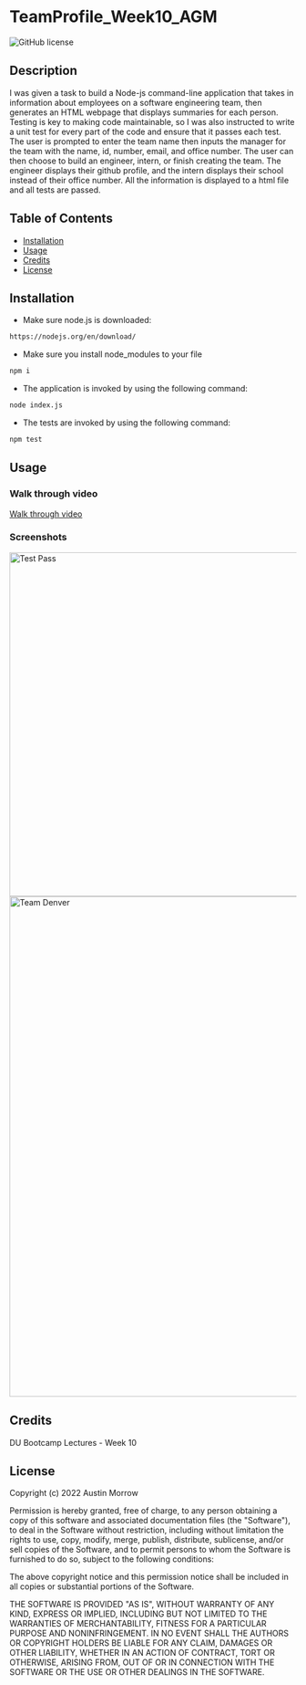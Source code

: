 # TeamProfile_Week10_AGM
![GitHub license](https://img.shields.io/badge/license-MIT-yellow.svg)
## Description
I was given a task to build a Node-js command-line application that takes in information about employees on a software engineering team, then generates an HTML webpage that displays summaries for each person. Testing is key to making code maintainable, so I was also instructed to write a unit test for every part of the code and ensure that it passes each test. The user is prompted to enter the team name then inputs the manager for the team with the name, id, number, email, and office number. The user can then choose to build an engineer, intern, or finish creating the team. The engineer displays their github profile, and the intern displays their school instead of their office number. All the information is displayed to a html file and all tests are passed.

## Table of Contents
- [Installation](#installation)
- [Usage](#usage)
- [Credits](#credits)
- [License](#license)

## Installation
- Make sure node.js is downloaded:
```bash
https://nodejs.org/en/download/
```
- Make sure you install node_modules to your file
```bash
npm i
```

- The application is invoked by using the following command:
```bash
node index.js
```
- The tests are invoked by using the following command:
 ```bash
npm test
```

## Usage

### Walk through video

<a href="https://youtu.be/2d3dGCtHy7o" target="_blank">Walk through video</a>

### Screenshots

<img width="603" alt="Test Pass" src="https://user-images.githubusercontent.com/82473623/159051835-b2b6b4d9-6f01-407e-9d25-5779b3253c13.png">
<img width="877" alt="Team Denver" src="https://user-images.githubusercontent.com/82473623/159051846-bdef57b7-1e6f-42f9-b880-d4b1e7f61002.png">


## Credits
DU Bootcamp Lectures - Week 10

## License

Copyright (c) 2022 Austin Morrow

Permission is hereby granted, free of charge, to any person obtaining a copy
of this software and associated documentation files (the "Software"), to deal
in the Software without restriction, including without limitation the rights
to use, copy, modify, merge, publish, distribute, sublicense, and/or sell
copies of the Software, and to permit persons to whom the Software is
furnished to do so, subject to the following conditions:

The above copyright notice and this permission notice shall be included in all
copies or substantial portions of the Software.

THE SOFTWARE IS PROVIDED "AS IS", WITHOUT WARRANTY OF ANY KIND, EXPRESS OR
IMPLIED, INCLUDING BUT NOT LIMITED TO THE WARRANTIES OF MERCHANTABILITY,
FITNESS FOR A PARTICULAR PURPOSE AND NONINFRINGEMENT. IN NO EVENT SHALL THE
AUTHORS OR COPYRIGHT HOLDERS BE LIABLE FOR ANY CLAIM, DAMAGES OR OTHER
LIABILITY, WHETHER IN AN ACTION OF CONTRACT, TORT OR OTHERWISE, ARISING FROM,
OUT OF OR IN CONNECTION WITH THE SOFTWARE OR THE USE OR OTHER DEALINGS IN THE
SOFTWARE.
